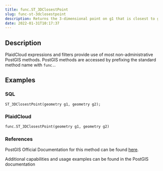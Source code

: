 ```yaml
---
title: func.ST_3DClosestPoint
slug: func-st-3dclosestpoint
description: Returns the 3-dimensional point on g1 that is closest to g2
date: 2022-01-31T10:17:37
---
```



## Description


PlaidCloud expressions and filters provide use of most non-administrative PostGIS methods. PostGIS methods are accessed by prefixing the standard method name with `func.`.



## Examples


### SQL



```
ST_3DClosestPoint(geometry g1, geometry g2);
```


### PlaidCloud



```python
func.ST_3DClosestPoint(geometry g1, geometry g2)
```


### References


PostGIS Official Documentation for this method can be found [here](https://postgis.net/docs/manual-3.1/ST_3DClosestPoint.html).



Additional capabilities and usage examples can be found in the PostGIS documentation


